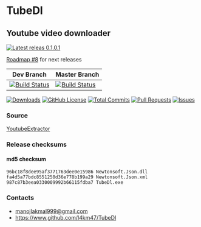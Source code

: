 # TubeDl
## Youtube video downloader

[![Latest releas 0.1.0.1](https://intense-chamber-55169.herokuapp.com/release/l4km47/tubedl.svg)](https://github.com/l4km47/TubeDl/releases/tag/0.1.0.1)

[Roadmap #8](https://github.com/l4km47/TubeDl/issues/8) for next releases

| Dev Branch | Master Branch |
|---|---|
|[![Build Status](https://travis-ci.org/l4km47/TubeDl.svg?branch=master)](https://travis-ci.org/l4km47/TubeDl)|[![Build Status](https://travis-ci.org/l4km47/TubeDl.svg?branch=dev)](https://travis-ci.org/l4km47/TubeDl)|

[![Downloads](https://intense-chamber-55169.herokuapp.com/downloads/l4km47/tubedl/total.svg)](https://github.com/l4km47/TubeDl/releases)
[![GitHub License](https://intense-chamber-55169.herokuapp.com/license/l4km47/TubeDl.svg)](https://raw.githubusercontent.com/l4km47/TubeDl/master/LICENSE)
[![Total Commits](https://intense-chamber-55169.herokuapp.com/commits/l4km47/TubeDl.svg)](https://github.com/l4km47/TubeDl/commits/master)
[![Pull Requests](https://intense-chamber-55169.herokuapp.com/pulls/l4km47/tubedl.svg)](https://github.com/l4km47/TubeDl/pulls)
[![Issues](https://intense-chamber-55169.herokuapp.com/issues/l4km47/TubeDl.svg)](https://github.com/l4km47/TubeDl/issues)

### Source 

[YoutubeExtractor](https://github.com/flagbug/YoutubeExtractor)


### Release checksums 
#### md5 checksum
```
96bc18f8dee95af3771763dee0e15986 Newtonsoft.Json.dll
fa4d5a77bdc8551250d36e778b199a29 Newtonsoft.Json.xml
987c87b3eea0330009992b66115fdba7 TubeDl.exe

```

### Contacts
* manojlakmal999@gmail.com
* https://www.github.com/l4km47/TubeDl
